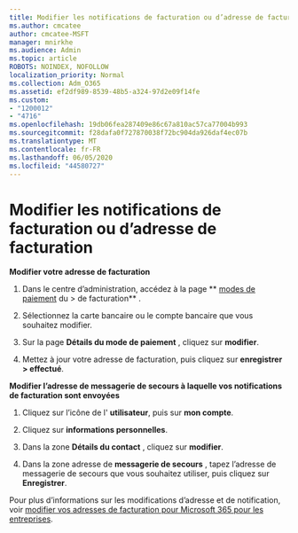```yaml
---
title: Modifier les notifications de facturation ou d’adresse de facturation
ms.author: cmcatee
author: cmcatee-MSFT
manager: mnirkhe
ms.audience: Admin
ms.topic: article
ROBOTS: NOINDEX, NOFOLLOW
localization_priority: Normal
ms.collection: Adm_O365
ms.assetid: ef2df989-8539-48b5-a324-97d2e09f14fe
ms.custom:
- "1200012"
- "4716"
ms.openlocfilehash: 19db06fea287409e86c67a810ac57ca77004b993
ms.sourcegitcommit: f28dafa0f727870038f72bc904da926daf4ec07b
ms.translationtype: MT
ms.contentlocale: fr-FR
ms.lasthandoff: 06/05/2020
ms.locfileid: "44580727"
---
```

# <a name="change-billing-address-or-billing-email-notifications"></a>Modifier les notifications de facturation ou d’adresse de facturation

**Modifier votre adresse de facturation**

1. Dans le centre d’administration, accédez à la page ** [modes de paiement](https://go.microsoft.com/fwlink/p/?linkid=2018806) du > de facturation** .

2. Sélectionnez la carte bancaire ou le compte bancaire que vous souhaitez modifier.

3. Sur la page **Détails du mode de paiement** , cliquez sur **modifier**.

4. Mettez à jour votre adresse de facturation, puis cliquez sur **enregistrer > effectué**.

**Modifier l’adresse de messagerie de secours à laquelle vos notifications de facturation sont envoyées** 

1. Cliquez sur l’icône de l' **utilisateur**, puis sur **mon compte**.

2. Cliquez sur **informations personnelles**.

3. Dans la zone **Détails du contact** , cliquez sur **modifier**.

4. Dans la zone adresse de **messagerie de secours** , tapez l’adresse de messagerie de secours que vous souhaitez utiliser, puis cliquez sur **Enregistrer**.

Pour plus d’informations sur les modifications d’adresse et de notification, voir [modifier vos adresses de facturation pour Microsoft 365 pour les entreprises](https://docs.microsoft.com/microsoft-365/commerce/billing-and-payments/change-your-billing-addresses?view=o365-worldwide).
